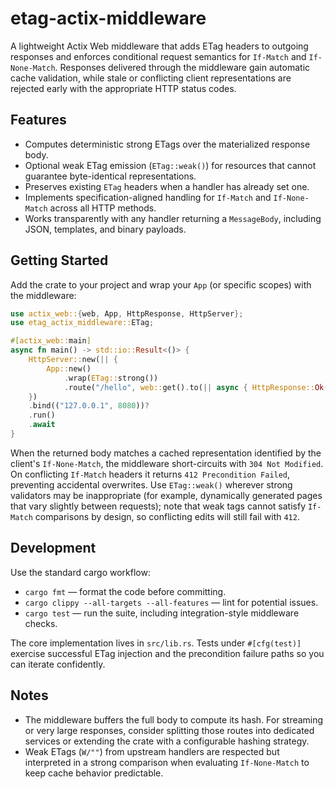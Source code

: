 # etag-actix-middleware

A lightweight Actix Web middleware that adds ETag headers to outgoing responses and enforces conditional request semantics for `If-Match` and `If-None-Match`. Responses delivered through the middleware gain automatic cache validation, while stale or conflicting client representations are rejected early with the appropriate HTTP status codes.

## Features
- Computes deterministic strong ETags over the materialized response body.
- Optional weak ETag emission (`ETag::weak()`) for resources that cannot guarantee byte-identical representations.
- Preserves existing `ETag` headers when a handler has already set one.
- Implements specification-aligned handling for `If-Match` and `If-None-Match` across all HTTP methods.
- Works transparently with any handler returning a `MessageBody`, including JSON, templates, and binary payloads.

## Getting Started
Add the crate to your project and wrap your `App` (or specific scopes) with the middleware:

```rust
use actix_web::{web, App, HttpResponse, HttpServer};
use etag_actix_middleware::ETag;

#[actix_web::main]
async fn main() -> std::io::Result<()> {
    HttpServer::new(|| {
        App::new()
            .wrap(ETag::strong())
            .route("/hello", web::get().to(|| async { HttpResponse::Ok().body("hello") }))
    })
    .bind(("127.0.0.1", 8080))?
    .run()
    .await
}
```

When the returned body matches a cached representation identified by the client's `If-None-Match`, the middleware short-circuits with `304 Not Modified`. On conflicting `If-Match` headers it returns `412 Precondition Failed`, preventing accidental overwrites. Use `ETag::weak()` wherever strong validators may be inappropriate (for example, dynamically generated pages that vary slightly between requests); note that weak tags cannot satisfy `If-Match` comparisons by design, so conflicting edits will still fail with `412`.

## Development
Use the standard cargo workflow:
- `cargo fmt` — format the code before committing.
- `cargo clippy --all-targets --all-features` — lint for potential issues.
- `cargo test` — run the suite, including integration-style middleware checks.

The core implementation lives in `src/lib.rs`. Tests under `#[cfg(test)]` exercise successful ETag injection and the precondition failure paths so you can iterate confidently.

## Notes
- The middleware buffers the full body to compute its hash. For streaming or very large responses, consider splitting those routes into dedicated services or extending the crate with a configurable hashing strategy.
- Weak ETags (`W/""`) from upstream handlers are respected but interpreted in a strong comparison when evaluating `If-None-Match` to keep cache behavior predictable.

